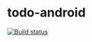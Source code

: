 # todo-android
[![Build status](https://build.appcenter.ms/v0.1/apps/27052b8d-a097-4579-9a24-25592774ec3b/branches/dev/badge)](https://appcenter.ms)